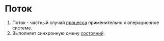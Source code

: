 # Поток

1. Поток - частный случай [процесса](./Процесс.md) применительно к операционное системе.
0. Выполняет синхронную смену [состояний](./Состояние.md).
